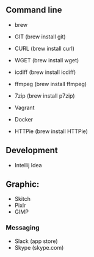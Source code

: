 ## Command line 
* brew
* GIT (brew install git)
* CURL (brew install curl)
* WGET (brew install wget)
* icdiff (brew install icdiff)
* ffmpeg (brew install ffmpeg)
* 7zip (brew install p7zip)

* Vagrant
* Docker 

* HTTPie (brew install HTTPie)

## Development
* Intellij Idea

## Graphic: 
* Skitch
* Pixlr
* GIMP

### Messaging
* Slack (app store)
* Skype (skype.com)
